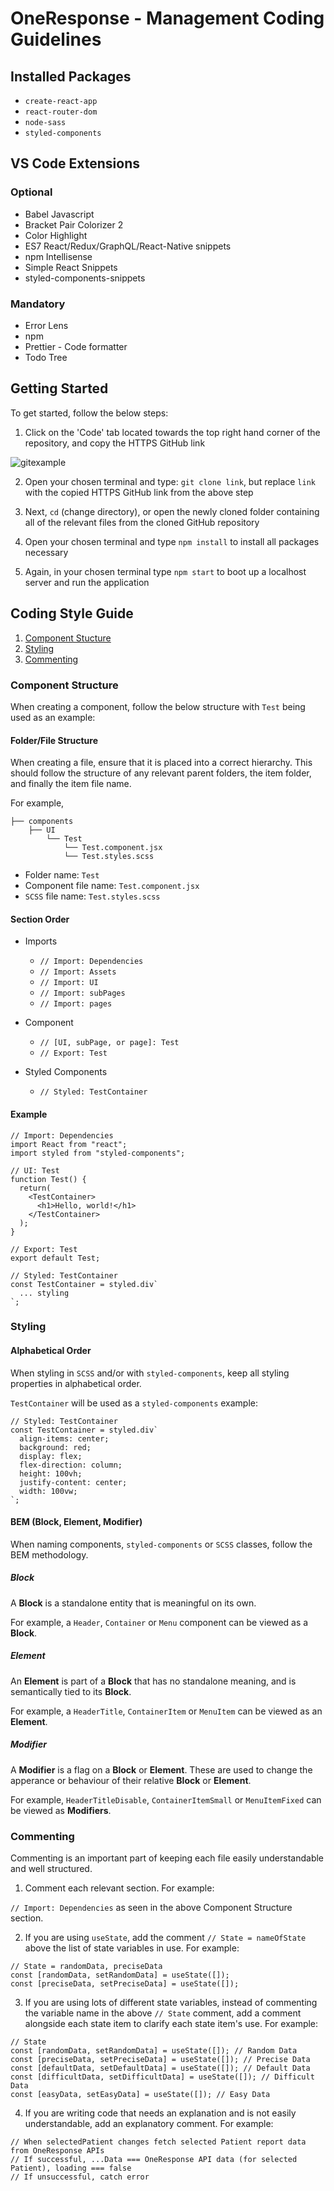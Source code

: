 # OneResponse - Management Coding Guidelines

## Installed Packages

- `create-react-app`
- `react-router-dom`
- `node-sass`
- `styled-components`

## VS Code Extensions

### Optional

- Babel Javascript
- Bracket Pair Colorizer 2
- Color Highlight
- ES7 React/Redux/GraphQL/React-Native snippets
- npm Intellisense
- Simple React Snippets
- styled-components-snippets

### Mandatory

- Error Lens
- npm
- Prettier - Code formatter
- Todo Tree

## Getting Started

To get started, follow the below steps:

1. Click on the 'Code' tab located towards the top right hand corner of the repository, and copy the HTTPS GitHub link

![gitexample](https://user-images.githubusercontent.com/56162066/94434346-8baa1f80-0191-11eb-8cef-1579faf9e7ca.png)

2. Open your chosen terminal and type: `git clone link`, but replace `link` with the copied HTTPS GitHub link from the above step

3. Next, `cd` (change directory), or open the newly cloned folder containing all of the relevant files from the cloned GitHub repository

4. Open your chosen terminal and type `npm install` to install all packages necessary

5. Again, in your chosen terminal type `npm start` to boot up a localhost server and run the application

## Coding Style Guide

1. [Component Stucture](#component-structure)
2. [Styling](#styling)
3. [Commenting](#commenting)

### Component Structure

When creating a component, follow the below structure with `Test` being used as an example:

#### Folder/File Structure

When creating a file, ensure that it is placed into a correct hierarchy. This should follow the structure of any relevant parent folders, the item folder, and finally the item file name.

For example,

```
├── components
    ├── UI
        └── Test
            └── Test.component.jsx
            └── Test.styles.scss
```

- Folder name: `Test`
- Component file name: `Test.component.jsx`
- `SCSS` file name: `Test.styles.scss`

#### Section Order

- Imports

  - `// Import: Dependencies`
  - `// Import: Assets`
  - `// Import: UI`
  - `// Import: subPages`
  - `// Import: pages`

- Component

  - `// [UI, subPage, or page]: Test`
  - `// Export: Test`

- Styled Components
  - `// Styled: TestContainer`

#### Example

```
// Import: Dependencies
import React from "react";
import styled from "styled-components";

// UI: Test
function Test() {
  return(
    <TestContainer>
      <h1>Hello, world!</h1>
    </TestContainer>
  );
}

// Export: Test
export default Test;

// Styled: TestContainer
const TestContainer = styled.div`
  ... styling
`;
```

### Styling

#### Alphabetical Order

When styling in `SCSS` and/or with `styled-components`, keep all styling properties in alphabetical order.

`TestContainer` will be used as a `styled-components` example:

```
// Styled: TestContainer
const TestContainer = styled.div`
  align-items: center;
  background: red;
  display: flex;
  flex-direction: column;
  height: 100vh;
  justify-content: center;
  width: 100vw;
`;
```

#### BEM (Block, Element, Modifier)

When naming components, `styled-components` or `SCSS` classes, follow the BEM methodology.

##### Block

A **Block** is a standalone entity that is meaningful on its own.

For example, a `Header`, `Container` or `Menu` component can be viewed as a **Block**.

##### Element

An **Element** is part of a **Block** that has no standalone meaning, and is semantically tied to its **Block**.

For example, a `HeaderTitle`, `ContainerItem` or `MenuItem` can be viewed as an **Element**.

##### Modifier

A **Modifier** is a flag on a **Block** or **Element**. These are used to change the apperance or behaviour of their relative **Block** or **Element**.

For example, `HeaderTitleDisable`, `ContainerItemSmall` or `MenuItemFixed` can be viewed as **Modifiers**.

### Commenting

Commenting is an important part of keeping each file easily understandable and well structured.

1. Comment each relevant section. For example:

`// Import: Dependencies` as seen in the above Component Structure section.

2. If you are using `useState`, add the comment `// State = nameOfState` above the list of state variables in use. For example:

```
// State = randomData, preciseData
const [randomData, setRandomData] = useState([]);
const [preciseData, setPreciseData] = useState([]);
```

3. If you are using lots of different state variables, instead of commenting the variable name in the above `// State` comment, add a comment alongside each state item to clarify each state item's use. For example:

```
// State
const [randomData, setRandomData] = useState([]); // Random Data
const [preciseData, setPreciseData] = useState([]); // Precise Data
const [defaultData, setDefaultData] = useState([]); // Default Data
const [difficultData, setDifficultData] = useState([]); // Difficult Data
const [easyData, setEasyData] = useState([]); // Easy Data
```

4. If you are writing code that needs an explanation and is not easily understandable, add an explanatory comment. For example:

```
// When selectedPatient changes fetch selected Patient report data from OneResponse APIs
// If successful, ...Data === OneResponse API data (for selected Patient), loading === false
// If unsuccessful, catch error
```
